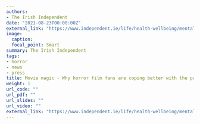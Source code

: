 ```yaml
---
authors:
- The Irish Independent
date: "2021-08-23T00:00:00Z"
external_link: "https://www.independent.ie/life/health-wellbeing/mental-health/movie-magic-why-horror-film-fans-are-coping-better-with-the-pandemic-40775296.html"
image:
  caption:
  focal_point: Smart
summary: The Irish Independent
tags:
- horror
- news
- press
title: Movie magic - Why horror film fans are coping better with the pandemic
weight: 1
url_code: ""
url_pdf: ""
url_slides: ""
url_video: ""
external_link: "https://www.independent.ie/life/health-wellbeing/mental-health/movie-magic-why-horror-film-fans-are-coping-better-with-the-pandemic-40775296.html"
---
```

